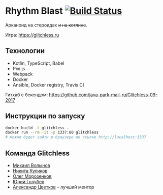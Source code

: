 # Rhythm Blast [![Build Status](https://travis-ci.org/frontend-park-mail-ru/2017_2_glitchless.svg?branch=site-base)](https://travis-ci.org/frontend-park-mail-ru/2017_2_glitchless)

Арканоид на стероидах <s>и на котлине</s>.

Игра: https://glitchless.ru


## Технологии

- Kotlin, TypeScript, Babel
- Pixi.js
- Webpack
- Docker
- Ansible, Docker registry, Travis CI

Гитхаб с бекендом: https://github.com/java-park-mail-ru/Glitchless-09-2017


## Инструкции по запуску

```sh
docker build -t glitchless .
docker run --rm -it -p 1337:80 glitchless
# можно будет зайти в браузере по ссылке http://localhost:1337
```


## Команда Glitchless

- [Михаил Волынов](https://github.com/StealthTech)
- [Никита Куликов](https://github.com/LionZXY)
- [Олег Морозенков](https://github.com/reo7sp)
- [Юрий Голубев](https://github.com/Ansile)
- [Александр Цветков](https://github.com/warprobot) – лучший ментор
